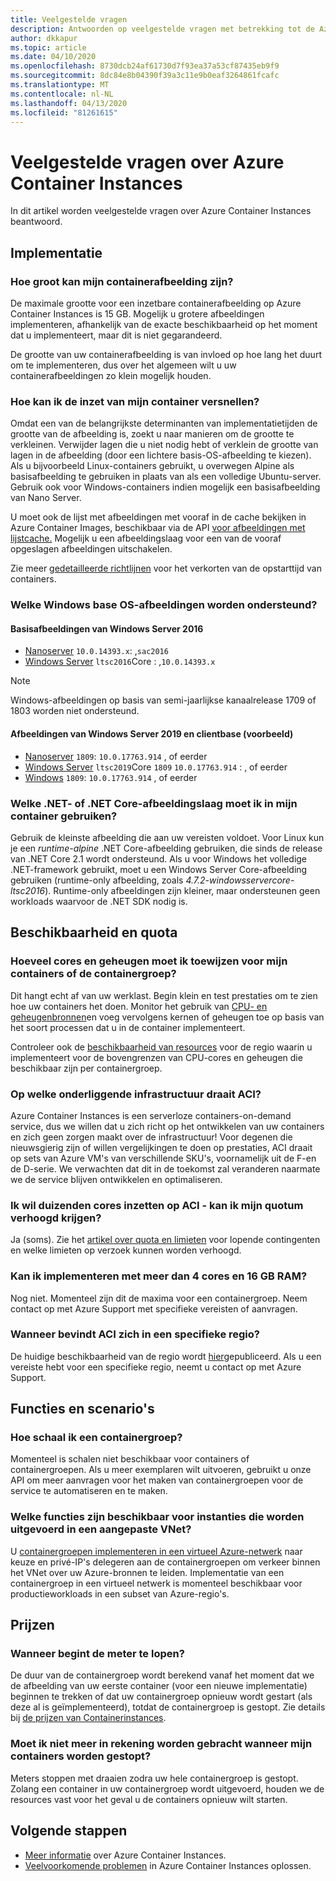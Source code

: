 ```yaml
---
title: Veelgestelde vragen
description: Antwoorden op veelgestelde vragen met betrekking tot de Azure Container Instances-service
author: dkkapur
ms.topic: article
ms.date: 04/10/2020
ms.openlocfilehash: 8730dcb24af61730d7f93ea37a53cf87435eb9f9
ms.sourcegitcommit: 8dc84e8b04390f39a3c11e9b0eaf3264861fcafc
ms.translationtype: MT
ms.contentlocale: nl-NL
ms.lasthandoff: 04/13/2020
ms.locfileid: "81261615"
---
```

# <a name="frequently-asked-questions-about-azure-container-instances"></a>Veelgestelde vragen over Azure Container Instances

In dit artikel worden veelgestelde vragen over Azure Container Instances beantwoord.

## <a name="deployment"></a>Implementatie

### <a name="how-large-can-my-container-image-be"></a>Hoe groot kan mijn containerafbeelding zijn?

De maximale grootte voor een inzetbare containerafbeelding op Azure Container Instances is 15 GB. Mogelijk u grotere afbeeldingen implementeren, afhankelijk van de exacte beschikbaarheid op het moment dat u implementeert, maar dit is niet gegarandeerd.

De grootte van uw containerafbeelding is van invloed op hoe lang het duurt om te implementeren, dus over het algemeen wilt u uw containerafbeeldingen zo klein mogelijk houden.

### <a name="how-can-i-speed-up-the-deployment-of-my-container"></a>Hoe kan ik de inzet van mijn container versnellen?

Omdat een van de belangrijkste determinanten van implementatietijden de grootte van de afbeelding is, zoekt u naar manieren om de grootte te verkleinen. Verwijder lagen die u niet nodig hebt of verklein de grootte van lagen in de afbeelding (door een lichtere basis-OS-afbeelding te kiezen). Als u bijvoorbeeld Linux-containers gebruikt, u overwegen Alpine als basisafbeelding te gebruiken in plaats van als een volledige Ubuntu-server. Gebruik ook voor Windows-containers indien mogelijk een basisafbeelding van Nano Server. 

U moet ook de lijst met afbeeldingen met vooraf in de cache bekijken in Azure Container Images, beschikbaar via de API [voor afbeeldingen met lijstcache.](/rest/api/container-instances/listcachedimages) Mogelijk u een afbeeldingslaag voor een van de vooraf opgeslagen afbeeldingen uitschakelen. 

Zie meer [gedetailleerde richtlijnen](container-instances-troubleshooting.md#container-takes-a-long-time-to-start) voor het verkorten van de opstarttijd van containers.

### <a name="what-windows-base-os-images-are-supported"></a>Welke Windows base OS-afbeeldingen worden ondersteund?

#### <a name="windows-server-2016-base-images"></a>Basisafbeeldingen van Windows Server 2016

* [Nanoserver](https://hub.docker.com/_/microsoft-windows-nanoserver) `10.0.14393.x`: ,`sac2016`
* [Windows Server](https://hub.docker.com/_/microsoft-windows-servercore) `ltsc2016`Core : ,`10.0.14393.x`

> [!NOTE]
> Windows-afbeeldingen op basis van semi-jaarlijkse kanaalrelease 1709 of 1803 worden niet ondersteund.

#### <a name="windows-server-2019-and-client-base-images-preview"></a>Afbeeldingen van Windows Server 2019 en clientbase (voorbeeld)

* [Nanoserver](https://hub.docker.com/_/microsoft-windows-nanoserver) `1809`: `10.0.17763.914` , of eerder
* [Windows Server](https://hub.docker.com/_/microsoft-windows-servercore) `ltsc2019`Core `1809` `10.0.17763.914` : , of eerder
* [Windows](https://hub.docker.com/_/microsoft-windows) `1809`: `10.0.17763.914` , of eerder

### <a name="what-net-or-net-core-image-layer-should-i-use-in-my-container"></a>Welke .NET- of .NET Core-afbeeldingslaag moet ik in mijn container gebruiken? 

Gebruik de kleinste afbeelding die aan uw vereisten voldoet. Voor Linux kun je een *runtime-alpine* .NET Core-afbeelding gebruiken, die sinds de release van .NET Core 2.1 wordt ondersteund. Als u voor Windows het volledige .NET-framework gebruikt, moet u een Windows Server Core-afbeelding gebruiken (runtime-only afbeelding, zoals *4.7.2-windowsservercore-ltsc2016*). Runtime-only afbeeldingen zijn kleiner, maar ondersteunen geen workloads waarvoor de .NET SDK nodig is.

## <a name="availability-and-quotas"></a>Beschikbaarheid en quota

### <a name="how-many-cores-and-memory-should-i-allocate-for-my-containers-or-the-container-group"></a>Hoeveel cores en geheugen moet ik toewijzen voor mijn containers of de containergroep?

Dit hangt echt af van uw werklast. Begin klein en test prestaties om te zien hoe uw containers het doen. Monitor het gebruik van [CPU- en geheugenbronnen](container-instances-monitor.md)en voeg vervolgens kernen of geheugen toe op basis van het soort processen dat u in de container implementeert. 

Controleer ook de [beschikbaarheid van resources](container-instances-region-availability.md#availability---general) voor de regio waarin u implementeert voor de bovengrenzen van CPU-cores en geheugen die beschikbaar zijn per containergroep. 

### <a name="what-underlying-infrastructure-does-aci-run-on"></a>Op welke onderliggende infrastructuur draait ACI?

Azure Container Instances is een serverloze containers-on-demand service, dus we willen dat u zich richt op het ontwikkelen van uw containers en zich geen zorgen maakt over de infrastructuur! Voor degenen die nieuwsgierig zijn of willen vergelijkingen te doen op prestaties, ACI draait op sets van Azure VM's van verschillende SKU's, voornamelijk uit de F-en de D-serie. We verwachten dat dit in de toekomst zal veranderen naarmate we de service blijven ontwikkelen en optimaliseren. 

### <a name="i-want-to-deploy-thousand-of-cores-on-aci---can-i-get-my-quota-increased"></a>Ik wil duizenden cores inzetten op ACI - kan ik mijn quotum verhoogd krijgen?
 
Ja (soms). Zie het [artikel over quota en limieten](container-instances-quotas.md) voor lopende contingenten en welke limieten op verzoek kunnen worden verhoogd.

### <a name="can-i-deploy-with-more-than-4-cores-and-16-gb-of-ram"></a>Kan ik implementeren met meer dan 4 cores en 16 GB RAM?

Nog niet. Momenteel zijn dit de maxima voor een containergroep. Neem contact op met Azure Support met specifieke vereisten of aanvragen. 

### <a name="when-will-aci-be-in-a-specific-region"></a>Wanneer bevindt ACI zich in een specifieke regio?

De huidige beschikbaarheid van de regio wordt [hier](container-instances-region-availability.md#availability---general)gepubliceerd. Als u een vereiste hebt voor een specifieke regio, neemt u contact op met Azure Support.

## <a name="features-and-scenarios"></a>Functies en scenario's

### <a name="how-do-i-scale-a-container-group"></a>Hoe schaal ik een containergroep?

Momenteel is schalen niet beschikbaar voor containers of containergroepen. Als u meer exemplaren wilt uitvoeren, gebruikt u onze API om meer aanvragen voor het maken van containergroepen voor de service te automatiseren en te maken. 

### <a name="what-features-are-available-to-instances-running-in-a-custom-vnet"></a>Welke functies zijn beschikbaar voor instanties die worden uitgevoerd in een aangepaste VNet?

U [containergroepen implementeren in een virtueel Azure-netwerk](container-instances-vnet.md) naar keuze en privé-IP's delegeren aan de containergroepen om verkeer binnen het VNet over uw Azure-bronnen te leiden. Implementatie van een containergroep in een virtueel netwerk is momenteel beschikbaar voor productieworkloads in een subset van Azure-regio's.

## <a name="pricing"></a>Prijzen

### <a name="when-does-the-meter-start-running"></a>Wanneer begint de meter te lopen?

De duur van de containergroep wordt berekend vanaf het moment dat we de afbeelding van uw eerste container (voor een nieuwe implementatie) beginnen te trekken of dat uw containergroep opnieuw wordt gestart (als deze al is geïmplementeerd), totdat de containergroep is gestopt. Zie details bij [de prijzen van Containerinstances](https://azure.microsoft.com/pricing/details/container-instances/).

### <a name="do-i-stop-being-charged-when-my-containers-are-stopped"></a>Moet ik niet meer in rekening worden gebracht wanneer mijn containers worden gestopt?

Meters stoppen met draaien zodra uw hele containergroep is gestopt. Zolang een container in uw containergroep wordt uitgevoerd, houden we de resources vast voor het geval u de containers opnieuw wilt starten. 

## <a name="next-steps"></a>Volgende stappen

* [Meer informatie](container-instances-overview.md) over Azure Container Instances.
* [Veelvoorkomende problemen](container-instances-troubleshooting.md) in Azure Container Instances oplossen.